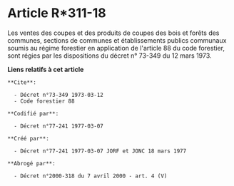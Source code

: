 # Article R*311-18

Les ventes des coupes et des produits de coupes des bois et forêts des communes, sections de communes et établissements
publics communaux soumis au régime forestier en application de l'article 88 du code forestier, sont régies par les
dispositions du décret n° 73-349 du 12 mars 1973.

**Liens relatifs à cet article**

	**Cite**:

	  - Décret n°73-349 1973-03-12
	  - Code forestier 88

	**Codifié par**:

	  - Décret n°77-241 1977-03-07

	**Créé par**:

	  - Décret n°77-241 1977-03-07 JORF et JONC 18 mars 1977

	**Abrogé par**:

	  - Décret n°2000-318 du 7 avril 2000 - art. 4 (V)
